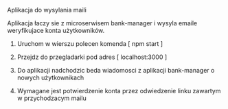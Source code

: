 Aplikacja do wysylania maili

Aplikacja łaczy sie z microserwisem bank-manager i wysyla emaile weryfikujace konta użytkowników.

1. Uruchom w wierszu polecen komenda [ npm start ]

2. Przejdz do przegladarki pod adres [ localhost:3000 ]

3. Do aplikacji nadchodzic beda wiadomosci z aplikacji bank-manager o nowych użytkownikach

4. Wymagane jest potwierdzenie konta przez odwiedzenie linku zawartym w przychodzacym mailu
